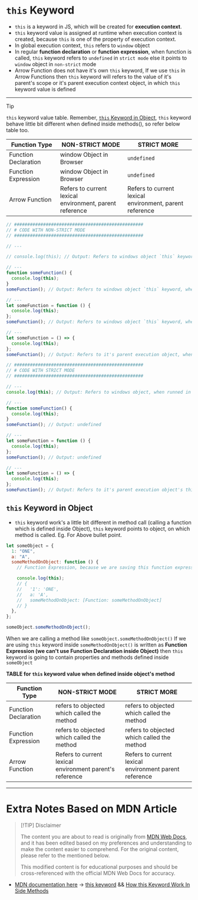 # `this` Keyword

- `this` is a keyword in JS, which will be created for **execution context**.
- `this` keyword value is assigned at runtime when execution context is created, because `this` is one of the property of execution context.
- In global execution context, `this` refers to `window` object
- In regular **function declaration** or **function expression**, when function is called, `this` keyword refers to `undefined` in `strict mode` else it points to `window` object in `non-strict` mode
- Arrow Function does not have it's own `this` keyword, If we use `this` in Arrow Functions then `this` keyword will refers to the value of it's parent's scope or it's parent execution context object, in which `this` keyword value is defined

---

> [!TIP] 
> `this` keyword value table. Remember, [`this` Keyword in Object](#`this`%20Keyword%20in%20Object), `this` keyword behave little bit different when defined inside methods(), so refer below table too.

| Function Type        | NON-STRICT MODE                                            | STRICT MORE                                                |
| -------------------- | ---------------------------------------------------------- | ---------------------------------------------------------- |
| Function Declaration | window Object in<br>Browser                                | `undefined`                                                |
| Function Expression  | window Object in<br>Browser                                | `undefined`                                                |
| Arrow Function       | Refers to current lexical<br>environment, parent reference | Refers to current lexical<br>environment, parent reference |

```js
// #################################################
// # CODE WITH NON-STRICT MODE
// #################################################

// ---

// console.log(this); // Output: Refers to windows object `this` keyword, when runned in browser

// ---
function someFunction() {
  console.log(this);
}
someFunction(); // Output: Refers to windows object `this` keyword, when runned in browser

// ---
let someFunction = function () {
  console.log(this);
};
someFunction(); // Output: Refers to windows object `this` keyword, when runned in browser

// ---
let someFunction = () => {
  console.log(this);
};
someFunction(); // Output: Refers to it's parent execution object, when runned in browser

// #################################################
// # CODE WITH STRICT MODE
// #################################################

// ---
console.log(this); // Output: Refers to windows object, when runned in browser

// ---
function someFunction() {
  console.log(this);
}
someFunction(); // Output: undefined

// ---
let someFunction = function () {
  console.log(this);
};
someFunction(); // Output: undefined

// ---
let someFunction = () => {
  console.log(this);
};
someFunction(); // Output: Refers to it's parent execution object's this keyword, when runned in browser
```

## `this` Keyword in Object

- `this` keyword work's a little bit different in method call (calling a function which is defined inside Object), `this` keyword points to object, on which method is called.
  Eg. For Above bullet point.

```js
let someObject = {
  1: "ONE",
  a: "A",
  someMethodOnObject: function () {
    // Function Expression, because we are saving this function expression in             someMethodOnObject

    console.log(this);
    // {
	//   '1': 'ONE',
	//   a: 'A',
	//   someMethodOnObject: [Function: someMethodOnObject]
	// }
  },
};

someObject.someMethodOnObject();
```

When we are calling a method like `someObject.someMethodOnObject()` If we are using `this` keyword inside `someMethodOnObject()` is written as **Function Expression (we can't use Function Declaration inside Object)** then `this` keyword is going to contain properties and methods defined inside `someObject`

**TABLE for `this` keyword value when defined inside object's method**

| Function Type        | NON-STRICT MODE                                             | STRICT MORE                                               |
| -------------------- | ----------------------------------------------------------- | --------------------------------------------------------- |
| Function Declaration | refers to objected which called the method                  | refers to objected which called the method                |
| Function Expression  | refers to objected which called the method                  | refers to objected which called the method                |
| Arrow Function       | Refers to current lexical<br>environment parent's reference | Refers to current lexical<br>environment parent reference |

---

# Extra Notes Based on MDN Article

> [!TIP] Disclaimer
>
> The content you are about to read is originally from [MDN Web Docs](https://developer.mozilla.org/), and it has been edited based on my preferences and understanding to make the content easier to comprehend. For the original content, please refer to the mentioned below.
>
> This modified content is for educational purposes and should be cross-referenced with the official MDN Web Docs for accuracy.

- [MDN documentation here](https://developer.mozilla.org/en-US/docs/Web/JavaScript/Reference/Operators/this) -> [this keyword](this_keyword.md) && [How this Keyword Work In Side Methods](HowThisKeywordWorkInsideMethods.md)

